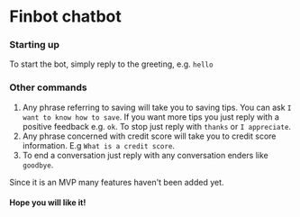 # Finbot chatbot
### Starting up
To start the bot, simply reply to the greeting, e.g. `hello`
### Other commands
1. Any phrase referring to saving will take you to saving tips. You can ask `I want to know how to save`. If you want more tips you just reply with a positive feedback e.g. `ok`. To stop just reply with `thanks` or `I appreciate`.
2. Any phrase concerned with credit score will take you to credit score information. E.g `What is a credit score`.
3. To end a conversation just reply with any conversation enders like `goodbye`.

Since it is an MVP many features haven't been added yet.
#### Hope you will like it!
